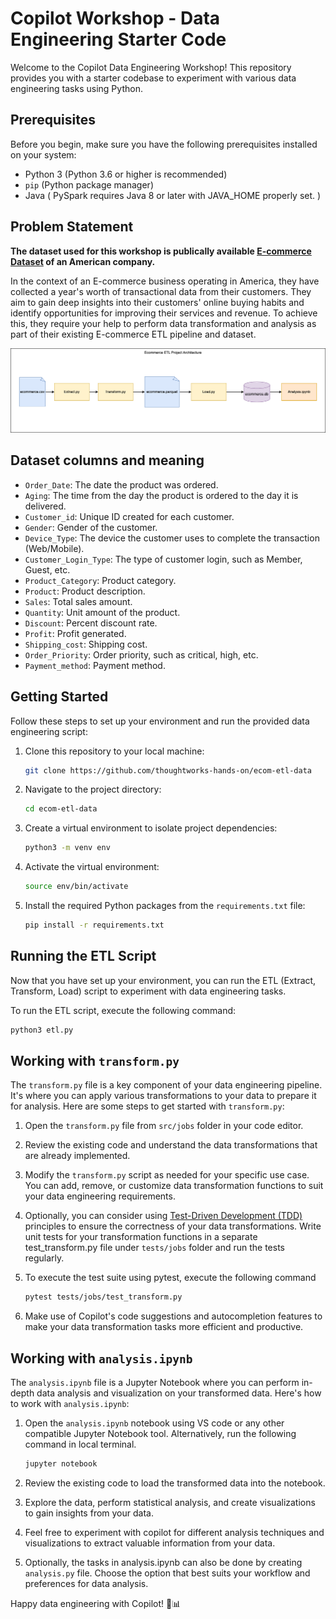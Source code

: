 # Copilot Workshop - Data Engineering Starter Code

Welcome to the Copilot Data Engineering Workshop! This repository provides you with a starter codebase to experiment with various data engineering tasks using Python. 

## Prerequisites

Before you begin, make sure you have the following prerequisites installed on your system:

- Python 3 (Python 3.6 or higher is recommended)
- `pip` (Python package manager)
- Java ( PySpark requires Java 8 or later with JAVA_HOME properly set. )


## Problem Statement

<b>The dataset used for this workshop is publically available [E-commerce Dataset](https://www.kaggle.com/datasets/mervemenekse/ecommerce-dataset) of an American company.</b>

In the context of an E-commerce business operating in America, they have collected a year's worth of transactional data from their customers. They aim to gain deep insights into their customers' online buying habits and identify opportunities for improving their services and revenue. To achieve this, they require your help to perform data transformation and analysis as part of their existing E-commerce ETL pipeline and dataset.

![Project Architecture](./docs/ecommerce_etl.drawio.png)


## Dataset columns and meaning

- `Order_Date`: The date the product was ordered.
- `Aging`: The time from the day the product is ordered to the day it is delivered.
- `Customer_id`: Unique ID created for each customer.
- `Gender`: Gender of the customer.
- `Device_Type`: The device the customer uses to complete the transaction (Web/Mobile).
- `Customer_Login_Type`: The type of customer login, such as Member, Guest, etc.
- `Product_Category`: Product category.
- `Product`: Product description.
- `Sales`: Total sales amount.
- `Quantity`: Unit amount of the product.
- `Discount`: Percent discount rate.
- `Profit`: Profit generated.
- `Shipping_cost`: Shipping cost.
- `Order_Priority`: Order priority, such as critical, high, etc.
- `Payment_method`: Payment method.


## Getting Started

Follow these steps to set up your environment and run the provided data engineering script:

1. Clone this repository to your local machine:

   ```bash
   git clone https://github.com/thoughtworks-hands-on/ecom-etl-data
   ```

2. Navigate to the project directory:

   ```bash
   cd ecom-etl-data
   ```

3. Create a virtual environment to isolate project dependencies:

   ```bash
   python3 -m venv env
   ```

4. Activate the virtual environment:

   ```bash
   source env/bin/activate
   ```

5. Install the required Python packages from the `requirements.txt` file:

   ```bash
   pip install -r requirements.txt
   ```

   
## Running the ETL Script

Now that you have set up your environment, you can run the ETL (Extract, Transform, Load) script to experiment with data engineering tasks.

To run the ETL script, execute the following command:

```bash
python3 etl.py
```


## Working with `transform.py`

The `transform.py` file is a key component of your data engineering pipeline. It's where you can apply various transformations to your data to prepare it for analysis. Here are some steps to get started with `transform.py`:

1. Open the `transform.py` file from `src/jobs` folder in your code editor.

2. Review the existing code and understand the data transformations that are already implemented.

3. Modify the `transform.py` script as needed for your specific use case. You can add, remove, or customize data transformation functions to suit your data engineering requirements.

4. Optionally, you can consider using [Test-Driven Development (TDD)](https://antoprince001.medium.com/test-driven-development-in-pyspark-3b48f77bca06) principles to ensure the correctness of your data transformations. Write unit tests for your transformation functions in a separate test_transform.py file under `tests/jobs` folder and run the tests regularly.

5. To execute the test suite using pytest, execute the following command
   ```bash
   pytest tests/jobs/test_transform.py
   
   ```

6. Make use of Copilot's code suggestions and autocompletion features to make your data transformation tasks more efficient and productive.


## Working with `analysis.ipynb`

The `analysis.ipynb` file is a Jupyter Notebook where you can perform in-depth data analysis and visualization on your transformed data. Here's how to work with `analysis.ipynb`:

1. Open the `analysis.ipynb` notebook using VS code or any other compatible Jupyter Notebook tool. Alternatively, run the following command in local terminal.
   ```bash
   jupyter notebook

   ```

3. Review the existing code to load the transformed data into the notebook.

4. Explore the data, perform statistical analysis, and create visualizations to gain insights from your data.

5. Feel free to experiment with copilot for different analysis techniques and visualizations to extract valuable information from your data.

6. Optionally, the tasks in analysis.ipynb can also be done by creating `analysis.py` file. Choose the option that best suits your workflow and preferences for data analysis.

Happy data engineering with Copilot! 🚀📊
